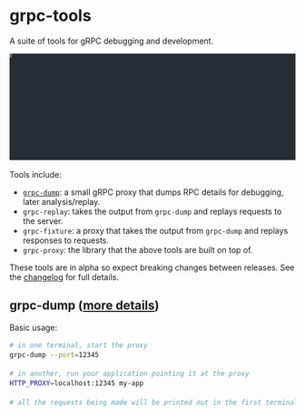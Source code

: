 # grpc-tools

A suite of tools for gRPC debugging and development.

![demo](demo.svg "Simple grpc-dump demo")

Tools include:
* [`grpc-dump`](grpc-dump): a small gRPC proxy that dumps RPC details for debugging, later analysis/replay.
* `grpc-replay`: takes the output from `grpc-dump` and replays requests to the server.
* `grpc-fixture`: a proxy that takes the output from `grpc-dump` and replays responses to requests.
* `grpc-proxy`: the library that the above tools are built on top of.

These tools are in alpha so expect breaking changes between releases. See the [changelog](CHANGELOG.md) for full details.

## grpc-dump ([more details](grpc-dump/README.md))

Basic usage:
```bash
# in one terminal, start the proxy
grpc-dump --port=12345

# in another, run your application pointing it at the proxy
HTTP_PROXY=localhost:12345 my-app

# all the requests being made will be printed out in the first terminal
```
